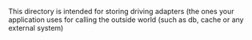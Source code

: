 This directory is intended for storing driving adapters
(the ones your application uses for calling the outside world (such as db, cache or any external system)